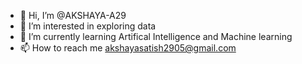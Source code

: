 - 👋 Hi, I’m @AKSHAYA-A29
- 👀 I’m interested in exploring data
- 🌱 I’m currently learning Artifical Intelligence and Machine learning
- 📫 How to reach me akshayasatish2905@gmail.com

<!---
AKSHAYA-A29/AKSHAYA-A29 is a ✨ special ✨ repository because its `README.md` (this file) appears on your GitHub profile.
You can click the Preview link to take a look at your changes.
--->
